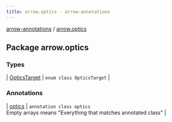 ```yaml
---
title: arrow.optics - arrow-annotations
---
```


[arrow-annotations](../index.html) / [arrow.optics](./index.html)

## Package arrow.optics

### Types

| [OpticsTarget](-optics-target/index.html) | `enum class OpticsTarget` |

### Annotations

| [optics](optics/index.html) | `annotation class optics`<br>Empty arrays means "Everything that matches annotated class" |

